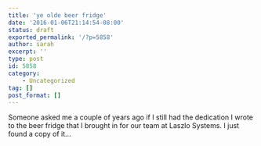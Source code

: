```yaml
---
title: 'ye olde beer fridge'
date: '2016-01-06T21:14:54-08:00'
status: draft
exported_permalink: '/?p=5858'
author: sarah
excerpt: ''
type: post
id: 5858
category:
    - Uncategorized
tag: []
post_format: []
---
```

Someone asked me a couple of years ago if I still had the dedication I wrote to the beer fridge that I brought in for our team at Laszlo Systems. I just found a copy of it…